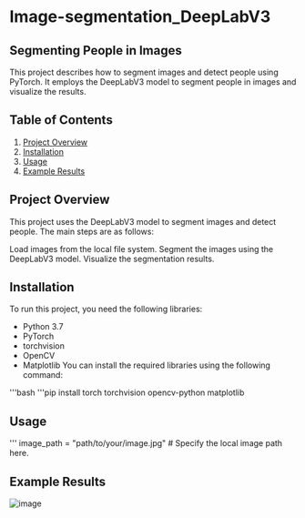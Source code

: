 # Image-segmentation_DeepLabV3
## Segmenting People in Images
This project describes how to segment images and detect people using PyTorch. It employs the DeepLabV3 model to segment people in images and visualize the results.

## Table of Contents
1. [Project Overview](#Project-Overview)
2. [Installation](#Installation)
3. [Usage](#Usage)
4. [Example Results](#Example-Results)

## Project Overview
This project uses the DeepLabV3 model to segment images and detect people. The main steps are as follows:

Load images from the local file system.
Segment the images using the DeepLabV3 model.
Visualize the segmentation results.

## Installation
To run this project, you need the following libraries:

- Python 3.7
- PyTorch
- torchvision
- OpenCV
- Matplotlib
You can install the required libraries using the following command:

'''bash
'''pip install torch torchvision opencv-python matplotlib

## Usage
''' image_path = "path/to/your/image.jpg"  # Specify the local image path here.

## Example Results

![image](https://github.com/user-attachments/assets/a13e315b-3a8a-4739-9c5d-2b1e6ff16bdd)

